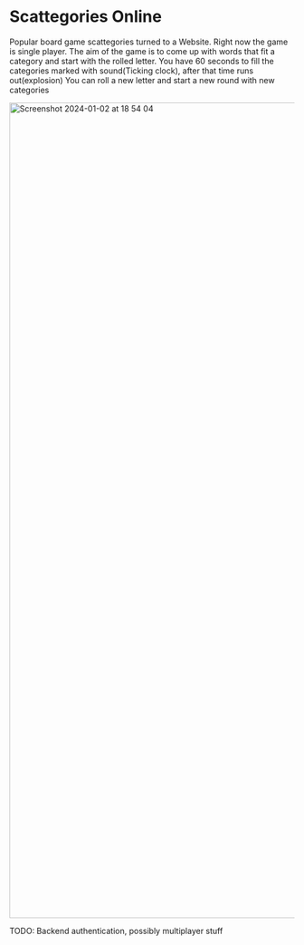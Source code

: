 # Scattegories Online
Popular board game scattegories turned to a Website.
Right now the game is single player. The aim of the game is to come up with words that fit a category and start with the rolled letter.
You have 60 seconds to fill the categories marked with sound(Ticking clock), after that time runs out(explosion)
You can roll a new letter and start a new round with new categories


<img width="1440" alt="Screenshot 2024-01-02 at 18 54 04" src="https://github.com/Sekseli3/ScattegoriesFullstack/assets/120391401/d0eaad1b-0081-446f-8db4-189d2a8d256a">


TODO: Backend authentication, possibly multiplayer stuff
